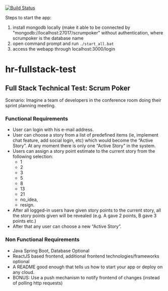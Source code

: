 
[![Build Status](https://dev.azure.com/wkpoon/seekers/_apis/build/status/rickypoon.hr-fullstack-test?branchName=master)](https://dev.azure.com/wkpoon/seekers/_build/latest?definitionId=1&branchName=master)

Steps to start the app:

 1. install mongodb locally (make it able to be connected by "mongodb://localhost:27017/scrumpoker" without authentication, where scrumpoker is the database name
 2. open command prompt and run `./start_all.bat`
 3. access the webapp through localhost:3000/login

# hr-fullstack-test

## Full Stack Technical Test: Scrum Poker
 
 
Scenario: Imagine a team of developers in the conference room doing their sprint planning meeting.
 
### Functional Requirements
 
-	User can login with his e-mail address.
-	User can choose a story from a list of predefined items (ie, implement chat feature, add social login, etc) which would become the “Active Story”. At any moment there is only one “Active Story" in the system.
-	Users can assign a story point estimate to the current story from the following selection:
    * 1
    * 2
    * 3
    * 5
    * 8
    * 13
    * 21
    * no_idea,
    * resign.
-	After all logged-in users have given story points to the current story, all the story points given will be revealed (e.g. A gave 2 points, B gave 3 points etc.) 
-	After that any user can choose a new “Active Story”.
 
### Non Functional Requirements
 
-	Java Spring Boot, Database Optional
-	ReactJS based frontend, additional frontend technologies/frameworks optional
-	A README good enough that tells us how to start your app or deploy on any cloud.
-	BONUS: Use a push mechanism to notify frontend of changes (instead of polling http requests)
